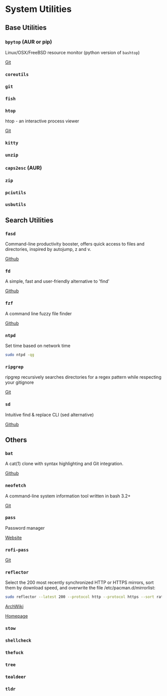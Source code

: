 # System Utilities
## Base Utilities
### `bpytop` (AUR or pip)
Linux/OSX/FreeBSD resource monitor (python version of `bashtop`)

[Git](https://github.com/aristocratos/bpytop)
### `coreutils`
### `git`
### `fish`
### `htop`
htop - an interactive process viewer 

[Git](https://github.com/htop-dev/htop)
### `kitty`
### `unzip`
### `caps2esc` (AUR)
### `zip`

### `pciutils` 
### `usbutils`

## Search Utilities
### `fasd`
Command-line productivity booster, offers quick access to files and directories, inspired by autojump, z and v. 

[Github](https://github.com/clvv/fasd)

### `fd`
A simple, fast and user-friendly alternative to 'find' 

[Github](https://github.com/sharkdp/fd)

### `fzf`
A command line fuzzy file finder

[Github](https://github.com/junegunn/fzf)

### `ntpd`
Set time based on network time

```bash
sudo ntpd -qg
```

### `ripgrep`
ripgrep recursively searches directories for a regex pattern while respecting your gitignore

[Git](https://github.com/BurntSushi/ripgrep)

### `sd`
Intuitive find & replace CLI (sed alternative) 

[Github](https://github.com/chmln/sd)

## Others
### `bat`
A cat(1) clone with syntax highlighting and Git integration.

[Github](https://github.com/sharkdp/bat)


### `neofetch`
A command-line system information tool written in bash 3.2+ 

[Git](https://github.com/dylanaraps/neofetch)

### `pass`
Password manager

[Website](https://www.passwordstore.org/)

### `rofi-pass`

[Git](https://github.com/carnager/rofi-pass)

### `reflector`

Select the 200 most recently synchronized HTTP or HTTPS mirrors, sort them by download speed, and overwrite the file /etc/pacman.d/mirrorlist: 
```bash
sudo reflector --latest 200 --protocol http --protocol https --sort rate --save /etc/pacman.d/mirrorlist
```

[ArchWiki](https://wiki.archlinux.org/index.php/Reflector)

[Homepage](https://xyne.archlinux.ca/projects/reflector/)
### `stow`
### `shellcheck`

### `thefuck`

### `tree`

### `tealdeer`
### `tldr`
